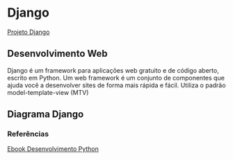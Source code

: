 # Django 
[Projeto Django](https://www.djangoproject.com/)
## Desenvolvimento Web
Django é um framework para aplicações web gratuito e de código aberto, escrito em Python. Um web framework é um conjunto de componentes que ajuda você a desenvolver sites de forma mais rápida e fácil. Utiliza o padrão model-template-view (MTV)

## Diagrama Django
[](../imagens/diagramDjango.png)

### Referências

[Ebook Desenvolvimento Python](https://pythonacademy.com.br/assets/ebooks/desenvolvimento-web-com-python-e-django/desenvolvimento-web-com-python-e-django.pdf)

